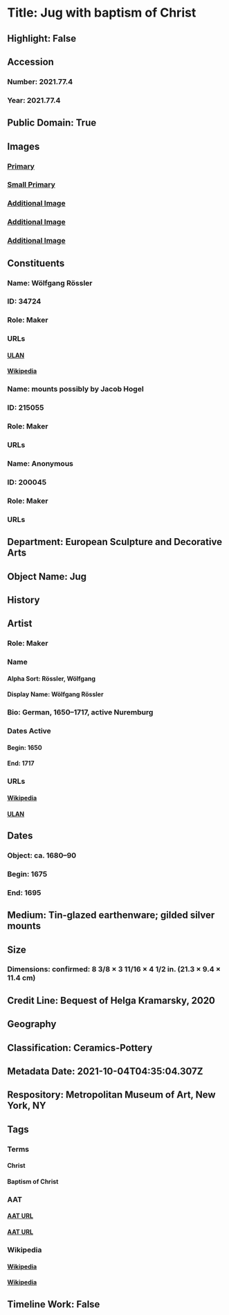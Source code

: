# Title: Jug with baptism of Christ
## Highlight: False
## Accession
### Number: 2021.77.4
### Year: 2021.77.4
## Public Domain: True
## Images
### [Primary](https://images.metmuseum.org/CRDImages/es/original/DP-22351-042.jpg)
### [Small Primary](https://images.metmuseum.org/CRDImages/es/web-large/DP-22351-042.jpg)
### [Additional Image](https://images.metmuseum.org/CRDImages/es/original/DP-22351-052.jpg)
### [Additional Image](https://images.metmuseum.org/CRDImages/es/original/DP-22351-055.jpg)
### [Additional Image](https://images.metmuseum.org/CRDImages/es/original/DP-22351-053.jpg)
## Constituents
### Name: Wölfgang Rössler
### ID: 34724
### Role: Maker
### URLs
#### [ULAN](http://vocab.getty.edu/page/ulan/500056631)
#### [Wikipedia](https://www.wikidata.org/wiki/Q21289994)
### Name: mounts possibly by Jacob Hogel
### ID: 215055
### Role: Maker
### URLs
### Name: Anonymous
### ID: 200045
### Role: Maker
### URLs
## Department: European Sculpture and Decorative Arts
## Object Name: Jug
## History
## Artist
### Role: Maker
### Name
#### Alpha Sort: Rössler, Wölfgang
#### Display Name: Wölfgang Rössler
### Bio: German, 1650–1717, active Nuremburg
### Dates Active
#### Begin: 1650
#### End: 1717
### URLs
#### [Wikipedia](https://www.wikidata.org/wiki/Q21289994)
#### [ULAN](http://vocab.getty.edu/page/ulan/500056631)
## Dates
### Object: ca. 1680–90
### Begin: 1675
### End: 1695
## Medium: Tin-glazed earthenware; gilded silver mounts
## Size
### Dimensions: confirmed: 8 3/8 × 3 11/16 × 4 1/2 in. (21.3 × 9.4 × 11.4 cm)
## Credit Line: Bequest of Helga Kramarsky, 2020
## Geography
## Classification: Ceramics-Pottery
## Metadata Date: 2021-10-04T04:35:04.307Z
## Respository: Metropolitan Museum of Art, New York, NY
## Tags
### Terms
#### Christ
#### Baptism of Christ
### AAT
#### [AAT URL](http://vocab.getty.edu/page/ia/901000087)
#### [AAT URL](http://vocab.getty.edu/page/ia/901001066)
### Wikipedia
#### [Wikipedia]()
#### [Wikipedia]()
## Timeline Work: False